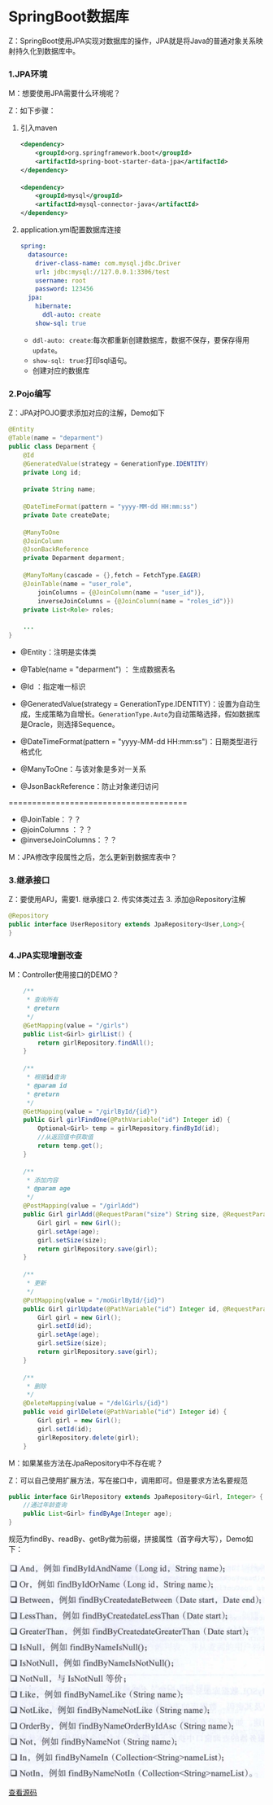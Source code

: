 # SpringBoot数据库   

Z：SpringBoot使用JPA实现对数据库的操作，JPA就是将Java的普通对象关系映射持久化到数据库中。  

### 1.JPA环境  

M：想要使用JPA需要什么环境呢？

Z：如下步骤：

1. 引入maven

   ```xml
   <dependency>
       <groupId>org.springframework.boot</groupId>
       <artifactId>spring-boot-starter-data-jpa</artifactId>
   </dependency>
   
   <dependency>
       <groupId>mysql</groupId>
       <artifactId>mysql-connector-java</artifactId>
   </dependency>
   ```

2. application.yml配置数据库连接

   ```yaml
   spring:
     datasource:
       driver-class-name: com.mysql.jdbc.Driver
       url: jdbc:mysql://127.0.0.1:3306/test
       username: root
       password: 123456
     jpa:
       hibernate:
         ddl-auto: create
       show-sql: true
   ```

   - ``ddl-auto: create``:每次都重新创建数据库，数据不保存，要保存得用``update``。   
   - ``show-sql: true``:打印sql语句。   
   - 创建对应的数据库

### 2.Pojo编写

Z：JPA对POJO要求添加对应的注解，Demo如下

```java
@Entity
@Table(name = "deparment")
public class Deparment {
    @Id
    @GeneratedValue(strategy = GenerationType.IDENTITY)
    private Long id;
    
    private String name;
    
    @DateTimeFormat(pattern = "yyyy-MM-dd HH:mm:ss")
    private Date createDate;
    
    @ManyToOne
    @JoinColumn
    @JsonBackReference
    private Deparment deparment;

    @ManyToMany(cascade = {},fetch = FetchType.EAGER)
    @JoinTable(name = "user_role",
    	joinColumns = {@JoinColumn(name = "user_id")},
    	inverseJoinColumns = {@JoinColumn(name = "roles_id")})
    private List<Role> roles;
    
	...
}
```

- @Entity：注明是实体类
- @Table(name = "deparment") ：  生成数据表名
- @Id ：指定唯一标识
- @GeneratedValue(strategy = GenerationType.IDENTITY)：设置为自动生成，生成策略为自增长。``GenerationType.Auto``为自动策略选择，假如数据库是Oracle，则选择Sequence。   
- @DateTimeFormat(pattern = "yyyy-MM-dd HH:mm:ss")：日期类型进行格式化
- @ManyToOne：与该对象是多对一关系

- @JsonBackReference：防止对象递归访问

======================================

- @JoinTable：？？
- @joinColumns ：？？
- @inverseJoinColumns：？？



M：JPA修改字段属性之后，怎么更新到数据库表中？



### 3.继承接口

Z：要使用APJ，需要1. 继承接口 2. 传实体类过去 3. 添加@Repository注解

```java
@Repository
public interface UserRepository extends JpaRepository<User,Long>{
}
```

### 4.JPA实现增删改查   

M：Controller使用接口的DEMO？

```java
    /**
     * 查询所有
     * @return
     */
    @GetMapping(value = "/girls")
    public List<Girl> girlList() {
        return girlRepository.findAll();
    }

    /**
     * 根据id查询
     * @param id
     * @return
     */
    @GetMapping(value = "/girlById/{id}")
    public Girl girlFindOne(@PathVariable("id") Integer id) {
        Optional<Girl> temp = girlRepository.findById(id);
        //从返回值中获取值
        return temp.get();
    }

    /**
     * 添加内容
     * @param age
     */
    @PostMapping(value = "/girlAdd")
    public Girl girlAdd(@RequestParam("size") String size, @RequestParam("age") Integer age) {
        Girl girl = new Girl();
        girl.setAge(age);
        girl.setSize(size);
        return girlRepository.save(girl);
    }

    /**
     * 更新
     */
    @PutMapping(value = "/moGirlById/{id}")
    public Girl girlUpdate(@PathVariable("id") Integer id, @RequestParam("age") Integer age,@RequestParam("size") String size) {
        Girl girl = new Girl();
        girl.setId(id);
        girl.setAge(age);
        girl.setSize(size);
        return girlRepository.save(girl);
    }

    /**
     * 删除
     */
    @DeleteMapping(value = "/delGirls/{id}")
    public void girlDelete(@PathVariable("id") Integer id) {
        Girl girl = new Girl();
        girl.setId(id);
        girlRepository.delete(girl);
    }
```

M：如果某些方法在JpaRepository中不存在呢？

Z：可以自己使用扩展方法，写在接口中，调用即可。但是要求方法名要规范

```java
public interface GirlRepository extends JpaRepository<Girl, Integer> {
    //通过年龄查询
    public List<Girl> findByAge(Integer age);
}
```

规范为findBy、readBy、getBy做为前缀，拼接属性（首字母大写），Demo如下：  

![](../imgs/boot09.png)  

[查看源码](../SourceCode/girl)      

